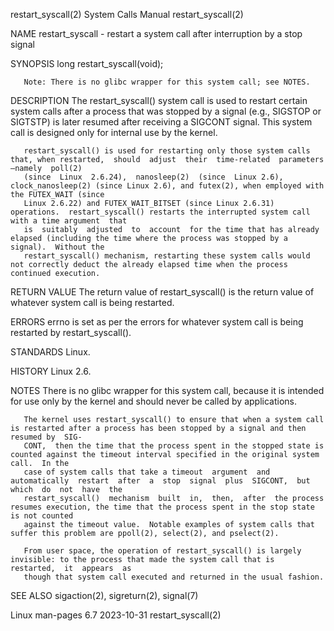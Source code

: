 restart_syscall(2)						      System Calls Manual						    restart_syscall(2)

NAME
       restart_syscall - restart a system call after interruption by a stop signal

SYNOPSIS
       long restart_syscall(void);

       Note: There is no glibc wrapper for this system call; see NOTES.

DESCRIPTION
       The  restart_syscall()  system  call is used to restart certain system calls after a process that was stopped by a signal (e.g., SIGSTOP or SIGTSTP) is
       later resumed after receiving a SIGCONT signal.	This system call is designed only for internal use by the kernel.

       restart_syscall() is used for restarting only those system calls that, when restarted,  should  adjust  their  time-related  parameters—namely  poll(2)
       (since  Linux  2.6.24),	nanosleep(2)  (since  Linux 2.6), clock_nanosleep(2) (since Linux 2.6), and futex(2), when employed with the FUTEX_WAIT (since
       Linux 2.6.22) and FUTEX_WAIT_BITSET (since Linux 2.6.31) operations.  restart_syscall() restarts the interrupted system call with a time argument  that
       is  suitably  adjusted  to  account  for the time that has already elapsed (including the time where the process was stopped by a signal).  Without the
       restart_syscall() mechanism, restarting these system calls would not correctly deduct the already elapsed time when the process continued execution.

RETURN VALUE
       The return value of restart_syscall() is the return value of whatever system call is being restarted.

ERRORS
       errno is set as per the errors for whatever system call is being restarted by restart_syscall().

STANDARDS
       Linux.

HISTORY
       Linux 2.6.

NOTES
       There is no glibc wrapper for this system call, because it is intended for use only by the kernel and should never be called by applications.

       The kernel uses restart_syscall() to ensure that when a system call is restarted after a process has been stopped by a signal and then resumed by  SIG‐
       CONT,  then the time that the process spent in the stopped state is counted against the timeout interval specified in the original system call.	In the
       case of system calls that take a timeout	 argument  and	automatically  restart	after  a  stop	signal	plus  SIGCONT,	but  which  do	not  have  the
       restart_syscall()  mechanism  built  in,	 then,	after  the process resumes execution, the time that the process spent in the stop state is not counted
       against the timeout value.  Notable examples of system calls that suffer this problem are ppoll(2), select(2), and pselect(2).

       From user space, the operation of restart_syscall() is largely invisible: to the process that made the system call that is  restarted,  it  appears  as
       though that system call executed and returned in the usual fashion.

SEE ALSO
       sigaction(2), sigreturn(2), signal(7)

Linux man-pages 6.7							  2023-10-31							    restart_syscall(2)
